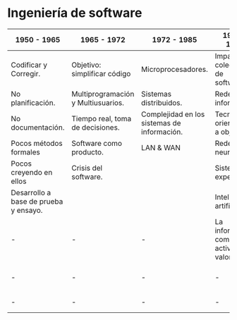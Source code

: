 # Ingeniería de software

|1950 - 1965|1965 - 1972|1972 - 1985|1985 - 1995|2000 - 2022|2022 - Hoy|
|-|-|-|-|-|-|
|Codificar y Corregir.|Objetivo: simplificar código|Microprocesadores.|Impacto colectivo de software.|Codificar y Corregir.|"Codificar" y Corregir 2.0|
|No planificación.|Multiprogramación y Multiusuarios.|Sistemas distribuidos.|Redes de información|No planificación.|No planificación (pero con IA)|
|No documentación.|Tiempo real, toma de decisiones.|Complejidad en los sistemas de información.|Tecnologías orientadas a objetos|No documentación.|¿Documentación? (la IA la genera después)|
|Pocos métodos formales|Software como producto.|LAN & WAN|Redes neuronales|Pocos métodos formales|La IA sabe por nosotros|
|Pocos creyendo en ellos|Crisis del software.||Sistemas expertos|Pocos creyendo en ellos|total, ya le pregunto a la IA|
|Desarrollo a base de prueba y ensayo.|||Inteligencia artificial.|Desarrollo a base de prueba y ensayo.|Desarrollo a base de prompt y ensayo|
|-|-|-|La información como activo de valor.|-|Cualquiera genera código|
|-|-|-|-|-|**"Funciona, no me preguntes por qué"**|
|-|-|-|-|-|***Stack Overflow → Chat GPT***|
